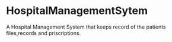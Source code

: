 # HospitalManagementSytem
A Hospital Management System that keeps record of the patients files,records and priscriptions.
